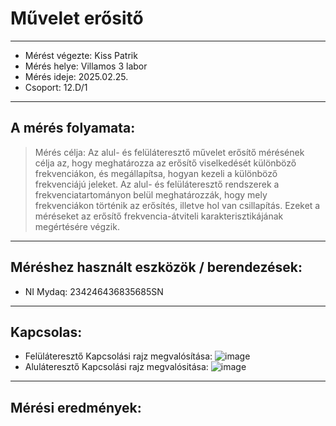 
# Művelet erősitő
---  
- Mérést végezte: Kiss Patrik
- Mérés helye: Villamos 3 labor
- Mérés ideje: 2025.02.25.
- Csoport: 12.D/1


---   

## A mérés folyamata:
>Mérés célja: Az alul- és felüláteresztő művelet erősítő mérésének célja az, hogy meghatározza az erősítő viselkedését különböző frekvenciákon, és megállapítsa, hogyan kezeli a különböző frekvenciájú jeleket. Az alul- és felüláteresztő rendszerek a frekvenciatartományon belül meghatározzák, hogy mely frekvenciákon történik az erősítés, illetve hol van csillapítás. Ezeket a méréseket az erősítő frekvencia-átviteli karakterisztikájának megértésére végzik.


---


## Méréshez használt eszközök / berendezések:
- NI Mydaq: 234246436835685SN



---


## Kapcsolas:
 - Felüláteresztő Kapcsolási rajz megvalósítása: ![image](https://github.com/user-attachments/assets/add9845f-d8d1-4000-a084-830b42f8086e)
 - Aluláteresztő Kapcsolási rajz megvalósitása: ![image](https://github.com/user-attachments/assets/81e87f81-ed6d-4b0a-a85c-167d92a51eb5)

 


---
  


## Mérési eredmények:





   
